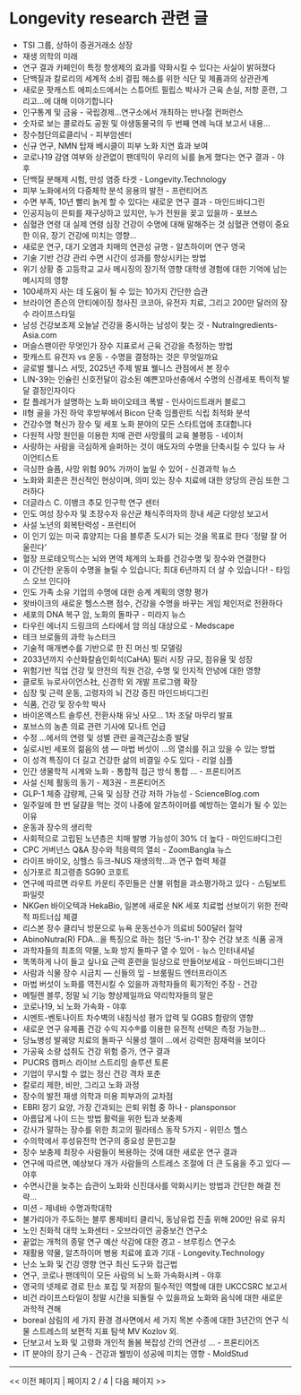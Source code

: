 # Longevity research 관련 글

- TSI 그룹, 상하이 증권거래소 상장
- 재생 의학의 미래
- 연구 결과 카페인이 특정 항생제의 효과를 약화시킬 수 있다는 사실이 밝혀졌다
- 단백질과 칼로리의 세계적 소비 결핍 해소를 위한 식단 및 제품과의 상관관계
- 새로운 팟캐스트 에피소드에서는 스튜어트 필립스 박사가 근육 손실, 저항 훈련, 그리고…에 대해 이야기합니다
- 인구통계 및 금융 - 국립경제…연구소에서 개최하는 반나절 컨퍼런스
- 숫자로 보는 콜로라도 공원 및 야생동물국의 두 번째 연례 늑대 보고서 내용…
- 장수첨단의료클리닉 - 피부암센터
- 신규 연구, NMN 탑재 베시클이 피부 노화 지연 효과 보여
- 코로나19 감염 여부와 상관없이 팬데믹이 우리의 뇌를 늙게 했다는 연구 결과 - 야후
- 단백질 분해제 시험, 만성 염증 타겟 - Longevity.Technology
- 피부 노화에서의 다중체학 분석 응용의 발전 - 프런티어즈
- 수면 부족, 10년 빨리 늙게 할 수 있다는 새로운 연구 결과 - 마인드바디그린
- 인공지능이 은퇴를 재구상하고 있지만, 누가 전원을 꽂고 있을까 - 포브스
- 심혈관 연령 대 실제 연령 심장 건강이 수명에 대해 말해주는 것 심혈관 연령이 중요한 이유, 장기 건강에 미치는 영향…
- 새로운 연구, 대기 오염과 치매의 연관성 규명 - 알츠하이머 연구 영국
- 기술 기반 건강 관리 수면 시간이 성과를 향상시키는 방법
- 위기 상황 중 고등학교 교사 메시징의 장기적 영향 대학생 경험에 대한 기억에 남는 메시지의 영향
- 100세까지 사는 데 도움이 될 수 있는 10가지 간단한 습관
- 브라이언 존슨의 안티에이징 청사진 코코아, 유전자 치료, 그리고 200만 달러의 장수 라이프스타일
- 남성 건강보조제 오늘날 건강을 중시하는 남성이 찾는 것 - NutraIngredients-Asia.com
- 머슬스팬이란 무엇인가 장수 지표로서 근육 건강을 측정하는 방법
- 팟캐스트 유전자 vs 운동 - 수명을 결정하는 것은 무엇일까요
- 글로벌 웰니스 서밋, 2025년 주제 발표 웰니스 관점에서 본 장수
- LIN-39는 인슐린 신호전달이 감소된 예쁜꼬마선충에서 수명의 신경세포 특이적 발달 결정인자이다
- 칼 플레거가 설명하는 노화 바이오테크 폭발 - 인사이드트래커 블로그
- II형 골을 가진 하악 후방부에서 Bicon 단축 임플란트 식립 최적화 분석
- 건강수명 혁신가 장수 및 세포 노화 분야의 모든 스타트업에 초대합니다
- 다원적 사망 원인을 이용한 치매 관련 사망률의 교육 불평등 - 네이처
- 사랑하는 사람을 극심하게 슬퍼하는 것이 애도자의 수명을 단축시킬 수 있다  뉴 사이언티스트
- 극심한 슬픔, 사망 위험 90% 가까이 높일 수 있어 - 신경과학 뉴스
- 노화와 회춘은 전신적인 현상이며, 의미 있는 장수 치료에 대한 양당의 관심 또한 그러하다
- 더글라스 C. 이뱅크 추모  인구학 연구 센터
- 인도 여성 장수자 및 초장수자 유산균 채식주의자의 장내 세균 다양성 보고서
- 사설 노년의 회복탄력성 - 프런티어
- 이 인기 있는 미국 휴양지는 다음 블루존 도시가 되는 것을 목표로 한다 '정말 잘 어울린다'
- 혈장 프로테오믹스는 뇌와 면역 체계의 노화를 건강수명 및 장수와 연결한다
- 이 간단한 운동이 수명을 늘릴 수 있습니다; 최대 6년까지 더 살 수 있습니다!  - 타임스 오브 인디아
- 인도 가족 소유 기업의 수명에 대한 승계 계획의 영향 평가
- 왓바이크의 새로운 헬스스팬 점수, 건강을 수명을 바꾸는 게임 체인저로 전환하다
- 세포의 DNA 복구 암, 노화의 돌파구 - 미라지 뉴스
- 타우린 에너지 드링크의 스타에서 암 의심 대상으로 - Medscape
- 테크 브로들의 과학  뉴스터크
- 기술적 매개변수를 기반으로 한 진 머신 빗 모델링
- 2033년까지 수산화칼슘인회석(CaHA) 필러 시장 규모, 점유율 및 성장
- 위험기반 직업 건강 및 안전의 직원 건강, 수명 및 인지적 안녕에 대한 영향
- 클로토 뉴로사이언스社, 신경학 외 개발 프로그램 확장
- 심장 및 근력 운동, 고령자의 뇌 건강 증진  마인드바디그린
- 식품, 건강 및 장수학 박사
- 바이온엑스트 솔루션, 전환사채 유닛 사모… 1차 조달 마무리 발표
- 포브스의 농촌 의료 관련 기사에 모나트 언급
- 수정 ...에서의 연령 및 성별 관련 골격근감소증 발달
- 실로시빈 세포의 젊음의 샘 — 마법 버섯이 …의 열쇠를 쥐고 있을 수 있는 방법
- 이 성격 특징이 더 길고 건강한 삶의 비결일 수도 있다 - 리얼 심플
- 인간 생물학적 시계와 노화 - 통합적 접근 방식 통합 ... - 프론티어즈
- 사설 신체 활동의 동기 - 제3권 - 프론티어즈
- GLP-1 체중 감량제, 근육 및 심장 건강 저하 가능성 - ScienceBlog.com
- 일주일에 한 번 달걀을 먹는 것이 나중에 알츠하이머를 예방하는 열쇠가 될 수 있는 이유
- 운동과 장수의 생리학
- 사회적으로 고립된 노년층은 치매 발병 가능성이 30% 더 높다 - 마인드바디그린
- CPC 거버넌스 Q&A 장수와 적응력의 열쇠 - ZoomBangla 뉴스
- 라이프 바이오, 싱헬스 듀크-NUS 재생의학…과 연구 협력 체결
- 싱가포르 최고령층 SG90 코호트
- 연구에 따르면 라우트 카운티 주민들은 산불 위험을 과소평가하고 있다 - 스팀보트 파일럿
- NKGen 바이오텍과 HekaBio, 일본에 새로운 NK 세포 치료법 선보이기 위한 전략적 파트너십 체결
- 리스본 장수 클리닉 방문으로 뉴욕 운동선수가 의료비 500달러 절약
- AbinoNutra(R) FDA…을 특징으로 하는 첨단 '5-in-1' 장수 건강 보조 식품 공개
- 과학자들의 최초의 약물, 노화 방지 돌파구 열 수 있어 - 뉴스 인터내셔널
- 똑똑하게 나이 들고 싶나요 근력 훈련을 일상으로 만들어보세요 - 마인드바디그린
- 사람과 식물 장수 시금치 — 신들의 잎 - 브룸필드 엔터프라이즈
- 마법 버섯이 노화를 역전시킬 수 있을까 과학자들의 획기적인 주장 - 건강
- 메틸렌 블루, 정말 뇌 기능 향상제일까요 약리학자들의 말은
- 코로나19, 뇌 노화 가속화 - 야후
- 시멘트-벤토나이트 차수벽의 내침식성 평가 압력 및 GGBS 함량의 영향
- 새로운 연구 유제품 건강 수익 지수®를 이용한 유전적 선택은 측정 가능한…
- 당뇨병성 발궤양 치료의 돌파구 식물성 젤이 ...에서 강력한 잠재력을 보이다
- 가공육 소량 섭취도 건강 위험 증가, 연구 결과
- PUCRS 캠퍼스 라이브 스트리밍  솔루션 토론
- 기업이 무시할 수 없는 정신 건강 격차  포춘
- 칼로리 제한, 비만, 그리고 노화 과정
- 장수의 발전 재생 의학과 미용 피부과의 교차점
- EBRI 장기 요양, 가장 간과되는 은퇴 위험 중 하나 - plansponsor
- 아름답게 나이 드는 방법 활력을 위한 팁과 보충제
- 강사가 말하는 장수를 위한 최고의 필라테스 동작 5가지 - 위민스 헬스
- 수의학에서 후성유전학 연구의 중요성 문헌고찰
- 장수 보충제 최장수 사람들이 복용하는 것에 대한 새로운 연구 결과
- 연구에 따르면, 예상보다 개가 사람들의 스트레스 조절에 더 큰 도움을 주고 있다 — 야후
- 수면시간을 늦추는 습관이 노화와 신진대사를 악화시키는 방법과 간단한 해결 전략…
- 미션 - 제네바 수명과학대학
- 불가리아가 주도하는 블루 롱제비티 클리닉, 동남유럽 진출 위해 200만 유로 유치
- 노인 친화적 대학  노화센터 - 오브라이언 공중보건 연구소
- 끝없는 개척의 종말 연구 예산 삭감에 대한 경고 - 브루킹스 연구소
- 재활용 약물, 알츠하이머 병용 치료에 효과 기대 - Longevity.Technology
- 난소 노화 및 건강 영향 연구 최신 도구와 접근법
- 연구, 코로나 팬데믹이 모든 사람의 뇌 노화 가속화시켜 - 야후
- 영국의 넷제로 경로 탄소 포집 및 저장의 필수적인 역할에 대한 UKCCSRC 보고서
- 비건 라이프스타일이 정말 시간을 되돌릴 수 있을까요 노화와 음식에 대한 새로운 과학적 견해
- boreal 삼림의 세 가지 환경 경사면에서 세 가지 목본 수종에 대한 3년간의 연구 식물 스트레스의 보편적 지표 탐색 MV Kozlov 외.
- 단보고서 노화 및 고령화 개인적 돌봄 복잡성 간의 연관성 ... - 프론티어즈
- IT 분야의 장기 근속 - 건강과 웰빙이 성공에 미치는 영향 - MoldStud

---
<< 이전 페이지  |  페이지 2 / 4  |  다음 페이지 >>